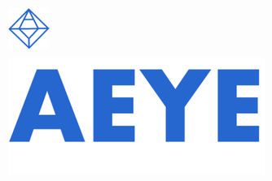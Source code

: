 <img src="Assets/AEYE-LOGO.svg" width="80" height="80">

<p align="center">
<img src="Assets/logo1.png">
</p>
